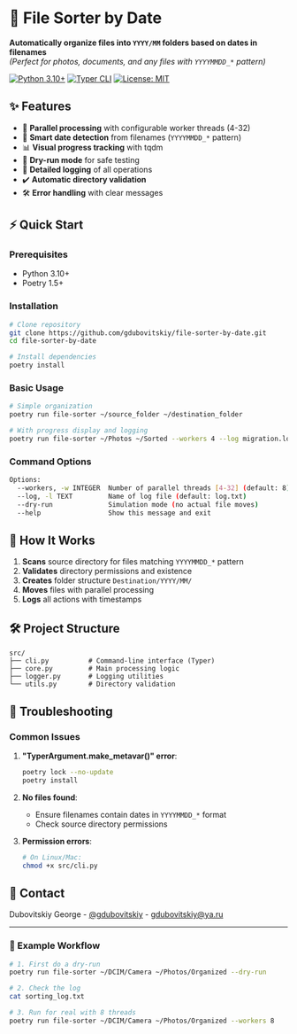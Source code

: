 # 📂 File Sorter by Date

**Automatically organize files into `YYYY/MM` folders based on dates in filenames**  
*(Perfect for photos, documents, and any files with `YYYYMMDD_*` pattern)*

[![Python 3.10+](https://img.shields.io/badge/python-3.10+-blue.svg)](https://www.python.org/downloads/)
[![Typer CLI](https://img.shields.io/badge/CLI-Typer-FF4785)](https://typer.tiangolo.com/)
[![License: MIT](https://img.shields.io/badge/License-MIT-yellow.svg)](https://opensource.org/licenses/MIT)

## ✨ Features

- 🚀 **Parallel processing** with configurable worker threads (4-32)
- 📅 **Smart date detection** from filenames (`YYYYMMDD_*` pattern)
- 📊 **Visual progress tracking** with tqdm
- 🧪 **Dry-run mode** for safe testing
- 📝 **Detailed logging** of all operations
- ✔️ **Automatic directory validation**
- 🛠️ **Error handling** with clear messages

## ⚡ Quick Start

### Prerequisites
- Python 3.10+
- Poetry 1.5+

### Installation
```bash
# Clone repository
git clone https://github.com/gdubovitskiy/file-sorter-by-date.git
cd file-sorter-by-date

# Install dependencies
poetry install
```

### Basic Usage
```bash
# Simple organization
poetry run file-sorter ~/source_folder ~/destination_folder

# With progress display and logging
poetry run file-sorter ~/Photos ~/Sorted --workers 4 --log migration.log
```

### Command Options
```bash
Options:
  --workers, -w INTEGER  Number of parallel threads [4-32] (default: 8)
  --log, -l TEXT         Name of log file (default: log.txt)
  --dry-run              Simulation mode (no actual file moves)
  --help                 Show this message and exit
```

## 🧠 How It Works

1. **Scans** source directory for files matching `YYYYMMDD_*` pattern
2. **Validates** directory permissions and existence
3. **Creates** folder structure `Destination/YYYY/MM/`
4. **Moves** files with parallel processing
5. **Logs** all actions with timestamps

## 🛠️ Project Structure

```
src/
├── cli.py          # Command-line interface (Typer)
├── core.py         # Main processing logic
├── logger.py       # Logging utilities
└── utils.py        # Directory validation
```

## 🐛 Troubleshooting

### Common Issues
1. **"TyperArgument.make_metavar()" error**:
   ```bash
   poetry lock --no-update
   poetry install
   ```

2. **No files found**:
   - Ensure filenames contain dates in `YYYYMMDD_*` format
   - Check source directory permissions

3. **Permission errors**:
   ```bash
   # On Linux/Mac:
   chmod +x src/cli.py
   ```

## 📧 Contact

Dubovitskiy George - [@gdubovitskiy](https://t.me/gdubovitskiy) - gdubovitskiy@ya.ru

---

### 🎯 Example Workflow

```bash
# 1. First do a dry-run
poetry run file-sorter ~/DCIM/Camera ~/Photos/Organized --dry-run

# 2. Check the log
cat sorting_log.txt

# 3. Run for real with 8 threads
poetry run file-sorter ~/DCIM/Camera ~/Photos/Organized --workers 8
```